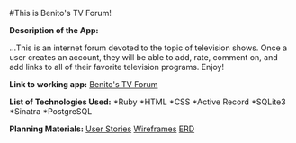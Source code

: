#This is Benito's TV Forum!

**Description of the App:**

...This is an internet forum devoted to the topic of television shows. Once a user creates an account, they will be able to add, rate, comment on, and add links to all of their favorite television programs. Enjoy!

**Link to working app:**
[Benito's TV Forum](https://salty-plateau-4064.herokuapp.com/)

**List of Technologies Used:**
	*Ruby
	*HTML
	*CSS
	*Active Record
	*SQLite3
	*Sinatra
	*PostgreSQL

**Planning Materials:**	
	[User Stories](/user_stories.md) 
	[Wireframes](/Forum_wire_frams.pdf)
	[ERD](/erd.md)